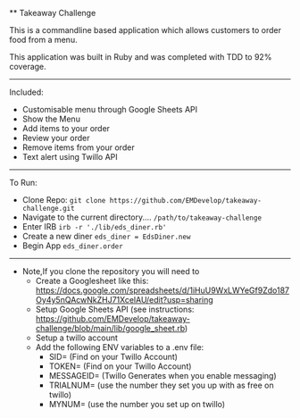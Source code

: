 \*\* Takeaway Challenge

This is a commandline based application which allows customers to order food from a menu.

This application was built in Ruby and was completed with TDD to 92% coverage.

---

Included:

- Customisable menu through Google Sheets API
- Show the Menu
- Add items to your order
- Review your order
- Remove items from your order
- Text alert using Twillo API

---

To Run:

- Clone Repo: `git clone https://github.com/EMDevelop/takeaway-challenge.git`
- Navigate to the current directory.... `/path/to/takeaway-challenge`
- Enter IRB `irb -r './lib/eds_diner.rb'`
- Create a new diner `eds_diner = EdsDiner.new`
- Begin App `eds_diner.order`

---

- Note,If you clone the repository you will need to
  - Create a Googlesheet like this: https://docs.google.com/spreadsheets/d/1iHuU9WxLWYeGf9Zdo187Oy4y5nQAcwNkZHJ71XcelAU/edit?usp=sharing
  - Setup Google Sheets API (see instructions: https://github.com/EMDevelop/takeaway-challenge/blob/main/lib/google_sheet.rb)
  - Setup a twillo account
  - Add the following ENV variables to a .env file:
    - SID= (Find on your Twillo Account)
    - TOKEN= (Find on your Twillo Account)
    - MESSAGEID= (Twillo Generates when you enable messaging)
    - TRIALNUM= (use the number they set you up with as free on twillo)
    - MYNUM= (use the number you set up on twillo)
